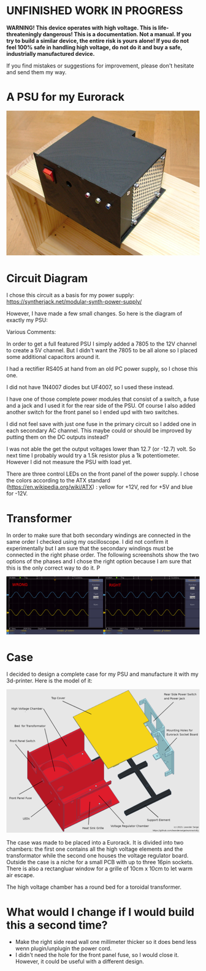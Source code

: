 # UNFINISHED WORK IN PROGRESS

**WARNING! This device operates with high voltage. This is life-threateningly dangerous! This is a documentation. Not a manual. If you try to build a similar device, the entire risk is yours alone! If you do not feel 100% safe in handling high voltage, do not do it and buy a safe, industrially manufactured device.**

If you find mistakes or suggestions for improvement, please don't hesitate and send them my way.

# A PSU for my Eurorack

<img src="photos/psu.jpg" width="600">

# Circuit Diagram

I chose this circuit as a basis for my power supply: https://syntherjack.net/modular-synth-power-supply/

However, I have made a few small changes. So here is the diagram of exactly my PSU:

Various Comments:

In order to get a full featured PSU I simply added a 7805 to the 12V channel to create a 5V channel. But I didn't want the 7805 to be all alone so I placed some additional capacitors around it.

I had a rectifier RS405 at hand from an old PC power supply, so I chose this one.

I did not have 1N4007 diodes but UF4007, so I used these instead.

I have one of those complete power modules that consist of a switch, a fuse and a jack and I used it for the rear side of the PSU. Of course I also added another switch for the front panel so I ended upd with two switches.

I did not feel save with just one fuse in the primary circuit so I added one in each secondary AC channel. This maybe could or should be improved by putting them on the DC outputs instead?

I was not able the get the output voltages lower than 12.7 (or -12.7) volt. So next time I probably would try a 1.5k resistor plus a 1k potentiometer. However I did not measure the PSU with load yet.

There are three control LEDs on the front panel of the power supply. I chose the colors according to the ATX standard (https://en.wikipedia.org/wiki/ATX) : yellow for +12V, red for +5V and blue for -12V.

# Transformer

In order to make sure that both secondary windings are connected in the same order
I checked using my oscilloscope. I did not confirm it experimentally but I am sure
that the secondary windings must be connected in the right phase order. The following
screenshots show the two options of the phases and I chose the right option because
I am sure that this is the only correct way to do it. P

![](bitmaps/oscilloscope1.png)

# Case

I decided to design a complete case for my PSU and manufacture it with my 3d-printer. Here is the model of it:

![](bitmaps/explodedpsucase.png)

The case was made to be placed into a Eurorack. It is divided into two chambers: the first one contains all the high voltage elements and the transformator while the second one houses the voltage regulator board. Outside the case is a niche for a small PCB with up to three 16pin sockets. There is also a rectangluar window for a grille of 10cm x 10cm to let warm air escape.

The high voltage chamber has a round bed for a toroidal transformer.

# What would I change if I would build this a second time?

- Make the right side read wall one millimeter thicker so it does bend less wenn plugin/unplugin the power cord.
- I didn't need the hole for the front panel fuse, so I would close it. However, it could be useful with a different design.
